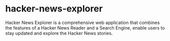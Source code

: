 # hacker-news-explorer
Hacker News Explorer is a comprehensive web application that combines the features of a Hacker News Reader and a Search Engine, enable users  to stay updated and explore the Hacker News stories.
